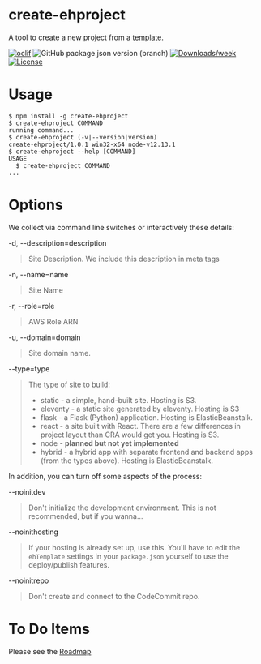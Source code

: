 # create-ehproject
A tool to create a new project from a [template](https://github.com/tdesposito/Website-Template).

[![oclif](https://img.shields.io/badge/cli-oclif-brightgreen.svg)](https://oclif.io)
![GitHub package.json version (branch)](https://img.shields.io/github/package-json/v/tdesposito/EH-CreateProject/master?label=Version)
[![Downloads/week](https://img.shields.io/npm/dw/create-ehproject.svg)](https://npmjs.org/package/create-ehproject)
[![License](https://img.shields.io/npm/l/create-ehproject.svg)](https://github.com/tdesposito/EH-CreateProject/blob/master/package.json)

# Usage
```sh-session
$ npm install -g create-ehproject
$ create-ehproject COMMAND
running command...
$ create-ehproject (-v|--version|version)
create-ehproject/1.0.1 win32-x64 node-v12.13.1
$ create-ehproject --help [COMMAND]
USAGE
  $ create-ehproject COMMAND
...
```

# Options
We collect via command line switches or interactively these details:

-d, --description=description
> Site Description. We include this description in meta tags

-n, --name=name
> Site Name

-r, --role=role
> AWS Role ARN

-u, --domain=domain
> Site domain name.

--type=type
> The type of site to build:
> * static - a simple, hand-built site. Hosting is S3.
> * eleventy - a static site generated by eleventy. Hosting is S3
> * flask - a Flask (Python) application. Hosting is ElasticBeanstalk.
> * react - a site built with React. There are a few differences in project layout than CRA would get you. Hosting is S3.
> * node - **planned but not yet implemented**
> * hybrid - a hybrid app with separate frontend and backend apps (from the types above). Hosting is ElasticBeanstalk.

In addition, you can turn off some aspects of the process:

--noinitdev
> Don't initialize the development environment. This is not recommended, but if you wanna...

--noinithosting
> If your hosting is already set up, use this. You'll have to edit the `ehTemplate` settings in your `package.json` yourself to use the deploy/publish features.

--noinitrepo
> Don't create and connect to the CodeCommit repo.

# To Do Items
<!-- todo -->
Please see the [Roadmap](ROADMAP.md)
<!-- todostop -->
